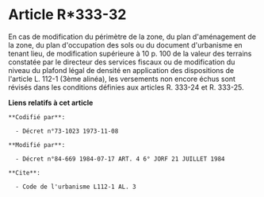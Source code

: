 # Article R*333-32

En cas de modification du périmètre de la zone, du plan d'aménagement de la zone, du plan d'occupation des sols ou du
document d'urbanisme en tenant lieu, de modification supérieure à 10 p. 100 de la valeur des terrains constatée par le
directeur des services fiscaux ou de modification du niveau du plafond légal de densité en application des dispositions de
l'article L. 112-1 (3ème alinéa), les versements non encore échus sont révisés dans les conditions définies aux articles R.
333-24 et R. 333-25.

**Liens relatifs à cet article**

	**Codifié par**:

	  - Décret n°73-1023 1973-11-08

	**Modifié par**:

	  - Décret n°84-669 1984-07-17 ART. 4 6° JORF 21 JUILLET 1984

	**Cite**:

	  - Code de l'urbanisme L112-1 AL. 3

